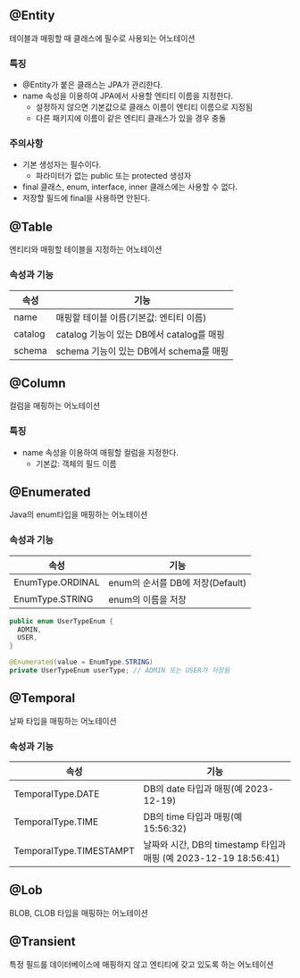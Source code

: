 ## @Entity

테이블과 매핑할 때 클래스에 필수로 사용되는 어노테이션

### 특징

- @Entity가 붙은 클래스는 JPA가 관리한다.
- name 속성을 이용하여 JPA에서 사용할 엔티티 이름을 지정한다.
  - 설정하지 않으면 기본값으로 클래스 이름이 엔티티 이름으로 지정됨
  - 다른 패키지에 이름이 같은 엔티티 클래스가 있을 경우 충돌

### 주의사항

- 기본 생성자는 필수이다.
  - 파라미터가 없는 public 또는 protected 생성자
- final 클래스, enum, interface, inner 클래스에는 사용할 수 없다.
- 저장할 필드에 final을 사용하면 안된다.

## @Table

엔티티와 매핑할 테이블을 지정하는 어노테이션

### 속성과 기능

| 속성    | 기능                                      |
| ------- | ----------------------------------------- |
| name    | 매핑할 테이블 이름(기본값: 엔티티 이름)   |
| catalog | catalog 기능이 있는 DB에서 catalog를 매핑 |
| schema  | schema 기능이 있는 DB에서 schema를 매핑   |

## @Column

컬럼을 매핑하는 어노테이션

### 특징

- name 속성을 이용하여 매핑할 컬럼을 지정한다.
  - 기본값: 객체의 필드 이름

## @Enumerated

Java의 enum타입을 매핑하는 어노테이션

### 속성과 기능

| 속성             | 기능                             |
| ---------------- | -------------------------------- |
| EnumType.ORDINAL | enum의 순서를 DB에 저장(Default) |
| EnumType.STRING  | enum의 이름을 저장               |

```java
public enum UserTypeEnum {
  ADMIN,
  USER,
}

@Enumerated(value = EnumType.STRING)
private UserTypeEnum userType; // ADMIN 또는 USER가 저장됨
```

## @Temporal

날짜 타입을 매핑하는 어노테이션

### 속성과 기능

| 속성                    | 기능                                                             |
| ----------------------- | ---------------------------------------------------------------- |
| TemporalType.DATE       | DB의 date 타입과 매핑(예 2023-12-19)                             |
| TemporalType.TIME       | DB의 time 타입과 매핑(예 15:56:32)                               |
| TemporalType.TIMESTAMPT | 날짜와 시간, DB의 timestamp 타입과 매핑 (예 2023-12-19 18:56:41) |

## @Lob

BLOB, CLOB 타입을 매핑하는 어노테이션

## @Transient

특정 필드를 데이터베이스에 매핑하지 않고 엔티티에 갖고 있도록 하는 어노테이션
